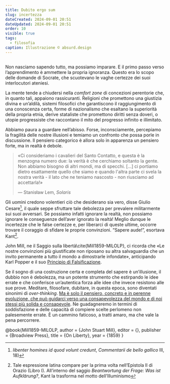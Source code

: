 ```yaml
---
title: Dubito ergo sum
slug: incertezza
dateCreated: 2024-09-01 20:51
dateUpdated: 2024-09-01 20:51
order: 10
visible: true
tags:
  - filosofia
caption: Illustrazione © absurd.design
---
```


##

Non nasciamo sapendo tutto, ma possiamo imparare. E il primo passo verso l’apprendimento è ammettere la propria ignoranza. Questo era lo scopo delle domande di Socrate, che scuotevano le vaghe certezze dei suoi interlocutori ateniesi.

La mente tende a chiudersi nella _comfort zone_ di concezioni perentorie che, in quanto tali, appaiono rassicuranti. Religioni che promettono una giustizia divina e un’aldilà, sistemi filosofici che garantiscono il raggiungimento di una conoscenza certa, forme di nazionalismo che esaltano la superiorità della propria etnia, derive stataliste che promettono diritti senza doveri, o utopie progressiste che raccontano il mito del progresso infinito e illimitato.

Abbiamo paura a guardare nell’abisso. Forse, inconsciamente, percepiamo la fragilità delle nostre illusioni e temiamo un confronto che possa porle in discussione. Il pensiero categorico è allora solo in apparenza un pensiero forte, ma in realtà è debole.

<div class='epigraph'>

> «Ci consideriamo i cavalieri del Santo Contatto, e questa è la menzogna numero due: la verità è che cerchiamo soltanto la gente. Non abbiamo bisogno di altri mondi, ma di specchi. […] ci portiamo dietro esattamente quello che siamo e quando l'altra parte ci svela la nostra verità - il lato che ne teniamo nascosto - non riusciamo ad accettarla!» <footer> — Stanisław Lem, _Solaris_</footer>

</div>

Gli uomini credono volentieri ciò che desiderano sia vero, disse Giulio Cesare[^1], il quale seppe sfruttare tale debolezza per prevalere militarmente sui suoi avversari. Se possiamo infatti ignorare la realtà, non possiamo ignorare le conseguenze dell’aver ignorato la realtà! Meglio dunque le incertezze che le false certezze e, per liberarci di queste ultime, occorre trovare il coraggio di sfidare le proprie convinzioni. “Sapere aude!”, esortava Kant[^2].

[^1]: _libenter homines id quod volunt credunt_, _Commentarii de bello gallico_ III, 18)
[^2]: Tale espressione latina compare per la prima volta nell’Epistola II di Orazio (Libro I). All’interno del saggio _Beantwortung der Frage: Was ist Aufklärung?_, Kant la trasforma nel motto dell’Illuminismo

John Mill, ne il Saggio sulla libertà\cite{Mill1859-MILOLP}, ci ricorda che «Le nostre convinzioni più giustificate non riposano su altra salvaguardia che un invito permanente a tutto il mondo a dimostrarle infondate», anticipando Karl Popper e il suo [Principio di Falsificazione](/notes/falsificazionismo/).

Se il sogno di una costruzione certa e completa del sapere è un’illusione, il dubbio non è debolezza, ma un potente strumento che estirpando le idee errate e che conferisce un’autentica forza alle idee che invece resistono alle sue prove. Meditare, filosofare, dubitare, in questa epoca, sono diventati sinonimi di _over-thinking_. [Ma è solo il pensiero, concreto e in perenne evoluzione, che può guidarci verso una consapevolezza del mondo e di noi stessi più solida e consapevole](/notes/introspezione/). Ne guadagneremo in termini di soddisfazione e delle capacità di compiere scelte perlomeno non palesemente errate. È un cammino faticoso, a tratti amaro, ma che vale la pena percorrere.

<bibliography>
@book{Mill1859-MILOLP,
  author = {John Stuart Mill},
  editor = {},
  publisher = {Broadview Press},
  title = {On Liberty},
  year = {1859}
}
</bibliography>